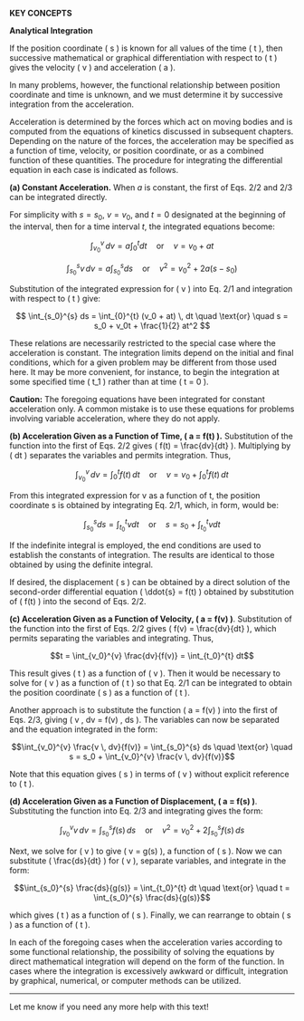 
**KEY CONCEPTS**

**Analytical Integration**

If the position coordinate \( s \) is known for all values of the time \( t \), then successive mathematical or graphical differentiation with respect to \( t \) gives the velocity \( v \) and acceleration \( a \). 

In many problems, however, the functional relationship between position coordinate and time is unknown, and we must determine it by successive integration from the acceleration. 

Acceleration is determined by the forces which act on moving bodies and is computed from the equations of kinetics discussed in subsequent chapters. Depending on the nature of the forces, the acceleration may be specified as a function of time, velocity, or position coordinate, or as a combined function of these quantities. The procedure for integrating the differential equation in each case is indicated as follows.


**(a) Constant Acceleration.** When $a$ is constant, the first of Eqs. 2/2 and 2/3 can be integrated directly.

For simplicity with $s = s_0$, $v = v_0$, and $t = 0$ designated at the beginning of the interval, then for a time interval $t$, the integrated equations become:

$$ \int_{v_0}^{v} \, dv = a \int_{0}^{t} dt \quad \text{or} \quad v = v_0 + at $$

$$ \int_{s_0}^{s} v \, dv = a \int_{s_0}^{s} ds \quad \text{or} \quad v^2 = v_0^2 + 2a(s - s_0) $$

Substitution of the integrated expression for \( v \) into Eq. 2/1 and integration with respect to \( t \) give:

$$ \int_{s_0}^{s} ds = \int_{0}^{t} (v_0 + at) \, dt \quad \text{or} \quad s = s_0 + v_0t + \frac{1}{2} at^2 $$

These relations are necessarily restricted to the special case where the acceleration is constant. The integration limits depend on the initial and final conditions, which for a given problem may be different from those used here. It may be more convenient, for instance, to begin the integration at some specified time \( t_1 \) rather than at time \( t = 0 \).

**Caution:** The foregoing equations have been integrated for constant acceleration only. A common mistake is to use these equations for problems involving variable acceleration, where they do not apply.


**(b) Acceleration Given as a Function of Time, \( a = f(t) \).** Substitution of the function into the first of Eqs. 2/2 gives \( f(t) = \frac{dv}{dt} \). Multiplying by \( dt \) separates the variables and permits integration. Thus,

$$ \int_{v_0}^{v} \, dv = \int_{0}^{t} f(t) \, dt \quad \text{or} \quad v = v_0 + \int_{0}^{t} f(t) \, dt $$


From this integrated expression for v as a function of t, the position coordinate s is obtained by integrating Eq. 2/1, which, in form, would be:

$$\int_{s_0}^{s} ds = \int_{t_0}^{t} v dt \quad \text{or} \quad s = s_0 + \int_{t_0}^{t} v dt$$

If the indefinite integral is employed, the end conditions are used to establish the constants of integration. The results are identical to those obtained by using the definite integral.

If desired, the displacement \( s \) can be obtained by a direct solution of the second-order differential equation \( \ddot{s} = f(t) \) obtained by substitution of \( f(t) \) into the second of Eqs. 2/2.


**(c) Acceleration Given as a Function of Velocity, \( a = f(v) \)**. Substitution of the function into the first of Eqs. 2/2 gives \( f(v) = \frac{dv}{dt} \), which permits separating the variables and integrating. Thus,

$$t = \int_{v_0}^{v} \frac{dv}{f(v)} = \int_{t_0}^{t} dt$$

This result gives \( t \) as a function of \( v \). Then it would be necessary to solve for \( v \) as a function of \( t \) so that Eq. 2/1 can be integrated to obtain the position coordinate \( s \) as a function of \( t \).

Another approach is to substitute the function \( a = f(v) \) into the first of Eqs. 2/3, giving \( v \, dv = f(v) \, ds \). The variables can now be separated and the equation integrated in the form:

$$\int_{v_0}^{v} \frac{v \, dv}{f(v)} = \int_{s_0}^{s} ds \quad \text{or} \quad s = s_0 + \int_{v_0}^{v} \frac{v \, dv}{f(v)}$$

Note that this equation gives \( s \) in terms of \( v \) without explicit reference to \( t \).


**(d) Acceleration Given as a Function of Displacement, \( a = f(s) \)**. Substituting the function into Eq. 2/3 and integrating gives the form:

$$\int_{v_0}^{v} v \, dv = \int_{s_0}^{s} f(s) \, ds \quad \text{or} \quad v^2 = v_0^2 + 2 \int_{s_0}^{s} f(s) \, ds$$

Next, we solve for \( v \) to give \( v = g(s) \), a function of \( s \). Now we can substitute \( \frac{ds}{dt} \) for \( v \), separate variables, and integrate in the form:

$$\int_{s_0}^{s} \frac{ds}{g(s)} = \int_{t_0}^{t} dt \quad \text{or} \quad t = \int_{s_0}^{s} \frac{ds}{g(s)}$$

which gives \( t \) as a function of \( s \). Finally, we can rearrange to obtain \( s \) as a function of \( t \).

In each of the foregoing cases when the acceleration varies according to some functional relationship, the possibility of solving the equations by direct mathematical integration will depend on the form of the function. In cases where the integration is excessively awkward or difficult, integration by graphical, numerical, or computer methods can be utilized.

---

Let me know if you need any more help with this text!